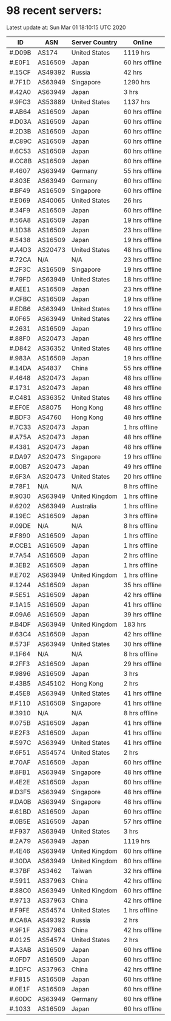 # 98 recent servers:

Latest update at: Sun Mar 01 18:10:15 UTC 2020

| ID | ASN | Server Country | Online |
| -- | --- | -------------- | ------ |
| #.D09B | AS174 | United States | 1119 hrs |
| #.E0F1 | AS16509 | Japan | 60 hrs offline |
| #.15CF | AS49392 | Russia | 42 hrs |
| #.7F1D | AS63949 | Singapore | 1290 hrs |
| #.42A0 | AS63949 | Japan | 3 hrs |
| #.9FC3 | AS53889 | United States | 1137 hrs |
| #.AB64 | AS16509 | Japan | 60 hrs offline |
| #.D03A | AS16509 | Japan | 60 hrs offline |
| #.2D3B | AS16509 | Japan | 60 hrs offline |
| #.C89C | AS16509 | Japan | 60 hrs offline |
| #.6C53 | AS16509 | Japan | 60 hrs offline |
| #.CC8B | AS16509 | Japan | 60 hrs offline |
| #.4607 | AS63949 | Germany | 55 hrs offline |
| #.803E | AS63949 | Germany | 60 hrs offline |
| #.BF49 | AS16509 | Singapore | 60 hrs offline |
| #.E069 | AS40065 | United States | 26 hrs |
| #.34F9 | AS16509 | Japan | 60 hrs offline |
| #.56A8 | AS16509 | Japan | 19 hrs offline |
| #.1D38 | AS16509 | Japan | 23 hrs offline |
| #.5438 | AS16509 | Japan | 19 hrs offline |
| #.A4D3 | AS20473 | United States | 48 hrs offline |
| #.72CA | N/A | N/A | 23 hrs offline |
| #.2F3C | AS16509 | Singapore | 19 hrs offline |
| #.79FD | AS63949 | United States | 18 hrs offline |
| #.AEE1 | AS16509 | Japan | 23 hrs offline |
| #.CFBC | AS16509 | Japan | 19 hrs offline |
| #.EDB6 | AS63949 | United States | 19 hrs offline |
| #.0F65 | AS63949 | United States | 22 hrs offline |
| #.2631 | AS16509 | Japan | 19 hrs offline |
| #.88F0 | AS20473 | Japan | 48 hrs offline |
| #.D842 | AS36352 | United States | 48 hrs offline |
| #.983A | AS16509 | Japan | 19 hrs offline |
| #.14DA | AS4837 | China | 55 hrs offline |
| #.4648 | AS20473 | Japan | 48 hrs offline |
| #.1731 | AS20473 | Japan | 48 hrs offline |
| #.C481 | AS36352 | United States | 48 hrs offline |
| #.EF0E | AS8075 | Hong Kong | 48 hrs offline |
| #.BDF3 | AS4760 | Hong Kong | 48 hrs offline |
| #.7C33 | AS20473 | Japan | 1 hrs offline |
| #.A75A | AS20473 | Japan | 48 hrs offline |
| #.4381 | AS20473 | Japan | 48 hrs offline |
| #.DA97 | AS20473 | Singapore | 19 hrs offline |
| #.00B7 | AS20473 | Japan | 49 hrs offline |
| #.6F3A | AS20473 | United States | 20 hrs offline |
| #.78F1 | N/A | N/A | 8 hrs offline |
| #.9030 | AS63949 | United Kingdom | 1 hrs offline |
| #.6202 | AS63949 | Australia | 1 hrs offline |
| #.19EC | AS16509 | Japan | 3 hrs offline |
| #.09DE | N/A | N/A | 8 hrs offline |
| #.F890 | AS16509 | Japan | 1 hrs offline |
| #.CCB1 | AS16509 | Japan | 1 hrs offline |
| #.7A54 | AS16509 | Japan | 2 hrs offline |
| #.3EB2 | AS16509 | Japan | 1 hrs offline |
| #.E702 | AS63949 | United Kingdom | 1 hrs offline |
| #.1244 | AS16509 | Japan | 35 hrs offline |
| #.5E51 | AS16509 | Japan | 42 hrs offline |
| #.1A15 | AS16509 | Japan | 41 hrs offline |
| #.09A6 | AS16509 | Japan | 39 hrs offline |
| #.B4DF | AS63949 | United Kingdom | 183 hrs |
| #.63C4 | AS16509 | Japan | 42 hrs offline |
| #.573F | AS63949 | United States | 30 hrs offline |
| #.1F64 | N/A | N/A | 8 hrs offline |
| #.2FF3 | AS16509 | Japan | 29 hrs offline |
| #.9896 | AS16509 | Japan | 3 hrs |
| #.43B5 | AS45102 | Hong Kong | 2 hrs |
| #.45E8 | AS63949 | United States | 41 hrs offline |
| #.F110 | AS16509 | Singapore | 41 hrs offline |
| #.3910 | N/A | N/A | 8 hrs offline |
| #.075B | AS16509 | Japan | 41 hrs offline |
| #.E2F3 | AS16509 | Japan | 41 hrs offline |
| #.597C | AS63949 | United States | 41 hrs offline |
| #.6F51 | AS54574 | United States | 2 hrs |
| #.70AF | AS16509 | Japan | 60 hrs offline |
| #.8FB1 | AS63949 | Singapore | 48 hrs offline |
| #.4E2E | AS16509 | Japan | 60 hrs offline |
| #.D3F5 | AS63949 | Singapore | 48 hrs offline |
| #.DA0B | AS63949 | Singapore | 48 hrs offline |
| #.61BD | AS16509 | Japan | 60 hrs offline |
| #.0B5E | AS16509 | Japan | 57 hrs offline |
| #.F937 | AS63949 | United States | 3 hrs |
| #.2A79 | AS63949 | Japan | 1119 hrs |
| #.4E46 | AS63949 | United Kingdom | 60 hrs offline |
| #.30DA | AS63949 | United Kingdom | 60 hrs offline |
| #.37BF | AS3462 | Taiwan | 32 hrs offline |
| #.5911 | AS37963 | China | 42 hrs offline |
| #.88C0 | AS63949 | United Kingdom | 60 hrs offline |
| #.9713 | AS37963 | China | 42 hrs offline |
| #.F9FE | AS54574 | United States | 1 hrs offline |
| #.CA8A | AS49392 | Russia | 2 hrs |
| #.9F1F | AS37963 | China | 42 hrs offline |
| #.0125 | AS54574 | United States | 2 hrs |
| #.A3AB | AS16509 | Japan | 60 hrs offline |
| #.0FD7 | AS16509 | Japan | 60 hrs offline |
| #.1DFC | AS37963 | China | 42 hrs offline |
| #.F815 | AS16509 | Japan | 60 hrs offline |
| #.0E1F | AS16509 | Japan | 60 hrs offline |
| #.60DC | AS63949 | Germany | 60 hrs offline |
| #.1033 | AS16509 | Japan | 60 hrs offline |

